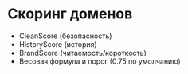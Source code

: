 # Скоринг доменов

- CleanScore (безопасность)
- HistoryScore (история)
- BrandScore (читаемость/короткость)
- Весовая формула и порог (0.75 по умолчанию)
